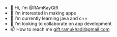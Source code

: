 - 👋 Hi, I’m @RAmKayGift
- 👀 I’m interested in making apps
- 🌱 I’m currently learning java and c++
- 💞️ I’m looking to collaborate on app development
- 📫 How to reach me gift.ramukhadi@gmail.com

<!---
RAmKayGift/RAmKayGift is a ✨ special ✨ repository because its `README.md` (this file) appears on your GitHub profile.
You can click the Preview link to take a look at your changes.
--->
